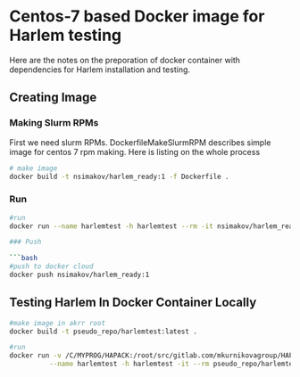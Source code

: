 # Centos-7 based Docker image for Harlem testing

Here are the notes on the preporation of docker container with dependencies for Harlem installation and testing.

## Creating Image

### Making Slurm RPMs

First we need slurm RPMs.
DockerfileMakeSlurmRPM describes simple image for centos 7 rpm making.
Here is listing on the whole process

```bash
# make image
docker build -t nsimakov/harlem_ready:1 -f Dockerfile .
```

### Run

```bash
#run
docker run --name harlemtest -h harlemtest --rm -it nsimakov/harlem_ready:1

### Push

```bash
#push to docker cloud
docker push nsimakov/harlem_ready:1
```

## Testing Harlem In Docker Container Locally

```bash
#make image in akrr root
docker build -t pseudo_repo/harlemtest:latest .

#run
docker run -v /C/MYPROG/HAPACK:/root/src/gitlab.com/mkurnikovagroup/HAPACK \
          --name harlemtest -h harlemtest -it --rm pseudo_repo/harlemtest:latest bash
```
